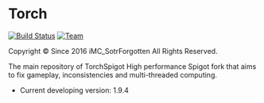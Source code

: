 Torch 
===========
[![Build Status](https://travis-ci.org/TorchMC/Torch.svg?branch=master)](https://travis-ci.org/TorchMC/Torch)  [![Team](https://img.shields.io/badge/Powered%20by-TorchMC-green.svg?style=flat)](https://github.com/TorchSpigot/Torch)

Copyright © Since 2016 iMC_SotrForgotten All Rights Reserved.

The main repository of TorchSpigot
High performance Spigot fork that aims to fix gameplay, inconsistencies and multi-threaded computing.
* Current developing version:  1.9.4
